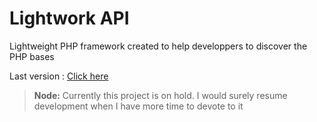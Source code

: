 # Lightwork API
Lightweight PHP framework created to help developpers to discover the PHP bases

Last version : [Click here](https://github.com/WaZeR-Adrien/Lightwork-api/tree/v5)

> **Node:** Currently this project is on hold. I would surely resume development when I have more time to devote to it
